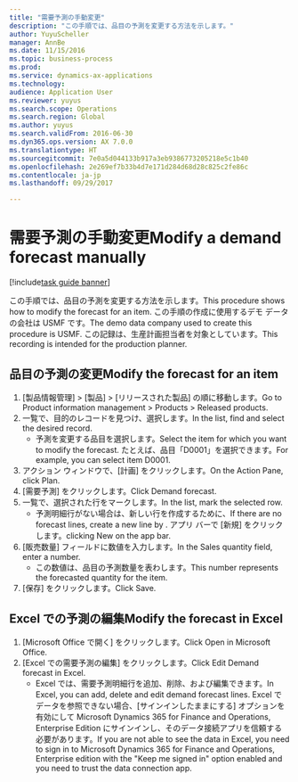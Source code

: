 ```yaml
--- 
title: "需要予測の手動変更"
description: "この手順では、品目の予測を変更する方法を示します。"
author: YuyuScheller
manager: AnnBe
ms.date: 11/15/2016
ms.topic: business-process
ms.prod: 
ms.service: dynamics-ax-applications
ms.technology: 
audience: Application User
ms.reviewer: yuyus
ms.search.scope: Operations
ms.search.region: Global
ms.author: yuyus
ms.search.validFrom: 2016-06-30
ms.dyn365.ops.version: AX 7.0.0
ms.translationtype: HT
ms.sourcegitcommit: 7e0a5d044133b917a3eb9386773205218e5c1b40
ms.openlocfilehash: 2e269ef7b33b4d7e171d284d68d28c825c2fe86c
ms.contentlocale: ja-jp
ms.lasthandoff: 09/29/2017

---
```

# <a name="modify-a-demand-forecast-manually"></a><span data-ttu-id="8f4da-103">需要予測の手動変更</span><span class="sxs-lookup"><span data-stu-id="8f4da-103">Modify a demand forecast manually</span></span>

[!include[task guide banner](../../includes/task-guide-banner.md)]

<span data-ttu-id="8f4da-104">この手順では、品目の予測を変更する方法を示します。</span><span class="sxs-lookup"><span data-stu-id="8f4da-104">This procedure shows how to modify the forecast for an item.</span></span> <span data-ttu-id="8f4da-105">この手順の作成に使用するデモ データの会社は USMF です。</span><span class="sxs-lookup"><span data-stu-id="8f4da-105">The demo data company used to create this procedure is USMF.</span></span> <span data-ttu-id="8f4da-106">この記録は、生産計画担当者を対象としています。</span><span class="sxs-lookup"><span data-stu-id="8f4da-106">This recording is intended for the production planner.</span></span> 


## <a name="modify-the-forecast-for-an-item"></a><span data-ttu-id="8f4da-107">品目の予測の変更</span><span class="sxs-lookup"><span data-stu-id="8f4da-107">Modify the forecast for an item</span></span>
1. <span data-ttu-id="8f4da-108">[製品情報管理] > [製品] > [リリースされた製品] の順に移動します。</span><span class="sxs-lookup"><span data-stu-id="8f4da-108">Go to Product information management > Products > Released products.</span></span>
2. <span data-ttu-id="8f4da-109">一覧で、目的のレコードを見つけ、選択します。</span><span class="sxs-lookup"><span data-stu-id="8f4da-109">In the list, find and select the desired record.</span></span>
    * <span data-ttu-id="8f4da-110">予測を変更する品目を選択します。</span><span class="sxs-lookup"><span data-stu-id="8f4da-110">Select the item for which you want to modify the forecast.</span></span> <span data-ttu-id="8f4da-111">たとえば、品目「D0001」を選択できます。</span><span class="sxs-lookup"><span data-stu-id="8f4da-111">For example, you can select item D0001.</span></span>  
3. <span data-ttu-id="8f4da-112">アクション ウィンドウで、[計画] をクリックします。</span><span class="sxs-lookup"><span data-stu-id="8f4da-112">On the Action Pane, click Plan.</span></span>
4. <span data-ttu-id="8f4da-113">[需要予測] をクリックします。</span><span class="sxs-lookup"><span data-stu-id="8f4da-113">Click Demand forecast.</span></span>
5. <span data-ttu-id="8f4da-114">一覧で、選択された行をマークします。</span><span class="sxs-lookup"><span data-stu-id="8f4da-114">In the list, mark the selected row.</span></span>
    * <span data-ttu-id="8f4da-115">予測明細行がない場合は、新しい行を作成するために、</span><span class="sxs-lookup"><span data-stu-id="8f4da-115">If there are no forecast lines, create a new line by  .</span></span> <span data-ttu-id="8f4da-116">アプリ バーで [新規] をクリックします。</span><span class="sxs-lookup"><span data-stu-id="8f4da-116">clicking New on the app bar.</span></span>  
6. <span data-ttu-id="8f4da-117">[販売数量] フィールドに数値を入力します。</span><span class="sxs-lookup"><span data-stu-id="8f4da-117">In the Sales quantity field, enter a number.</span></span>
    * <span data-ttu-id="8f4da-118">この数値は、品目の予測数量を表わします。</span><span class="sxs-lookup"><span data-stu-id="8f4da-118">This number represents the forecasted quantity for the item.</span></span>  
7. <span data-ttu-id="8f4da-119">[保存] をクリックします。</span><span class="sxs-lookup"><span data-stu-id="8f4da-119">Click Save.</span></span>

## <a name="modify-the-forecast-in-excel"></a><span data-ttu-id="8f4da-120">Excel での予測の編集</span><span class="sxs-lookup"><span data-stu-id="8f4da-120">Modify the forecast in Excel</span></span>
1. <span data-ttu-id="8f4da-121">[Microsoft Office で開く] をクリックします。</span><span class="sxs-lookup"><span data-stu-id="8f4da-121">Click Open in Microsoft Office.</span></span>
2. <span data-ttu-id="8f4da-122">[Excel での需要予測の編集] をクリックします。</span><span class="sxs-lookup"><span data-stu-id="8f4da-122">Click Edit Demand forecast in Excel.</span></span>
    * <span data-ttu-id="8f4da-123">Excel では、需要予測明細行を追加、削除、および編集できます。</span><span class="sxs-lookup"><span data-stu-id="8f4da-123">In Excel, you can add, delete and edit demand forecast lines.</span></span> <span data-ttu-id="8f4da-124">Excel でデータを参照できない場合、[サインインしたままにする] オプションを有効にして Microsoft Dynamics 365 for Finance and Operations, Enterprise Edition にサインインし、そのデータ接続アプリを信頼する必要があります。</span><span class="sxs-lookup"><span data-stu-id="8f4da-124">If you are not able to see the data in Excel, you need to sign in to Microsoft Dynamics 365 for Finance and Operations, Enterprise edition with the "Keep me signed in" option enabled and you need to trust the data connection app.</span></span>  


